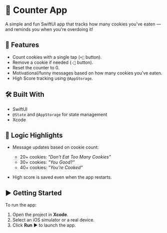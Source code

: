 # 🍪 Counter App

A simple and fun SwiftUI app that tracks how many cookies you've eaten — and reminds you when you're overdoing it!  

## 📱 Features

- Count cookies with a single tap (`+🍪` button).
- Remove a cookie if needed (`-🍪` button).
- Reset the counter to 0.
- Motivational/funny messages based on how many cookies you've eaten.
- High Score tracking using `@AppStorage`.

## 🛠️ Built With

- SwiftUI  
- `@State` and `@AppStorage` for state management  
- Xcode

## 🧠 Logic Highlights

- Message updates based on cookie count:
  - 20+ cookies: _"Don't Eat Too Many Cookies"_
  - 30+ cookies: _"You Good?"_
  - 40+ cookies: _"You're Cooked"_

- High score is saved even when the app restarts.

## ▶️ Getting Started

To run the app:

1. Open the project in **Xcode**.
2. Select an iOS simulator or a real device.
3. Click **Run** ▶️ to launch the app.
